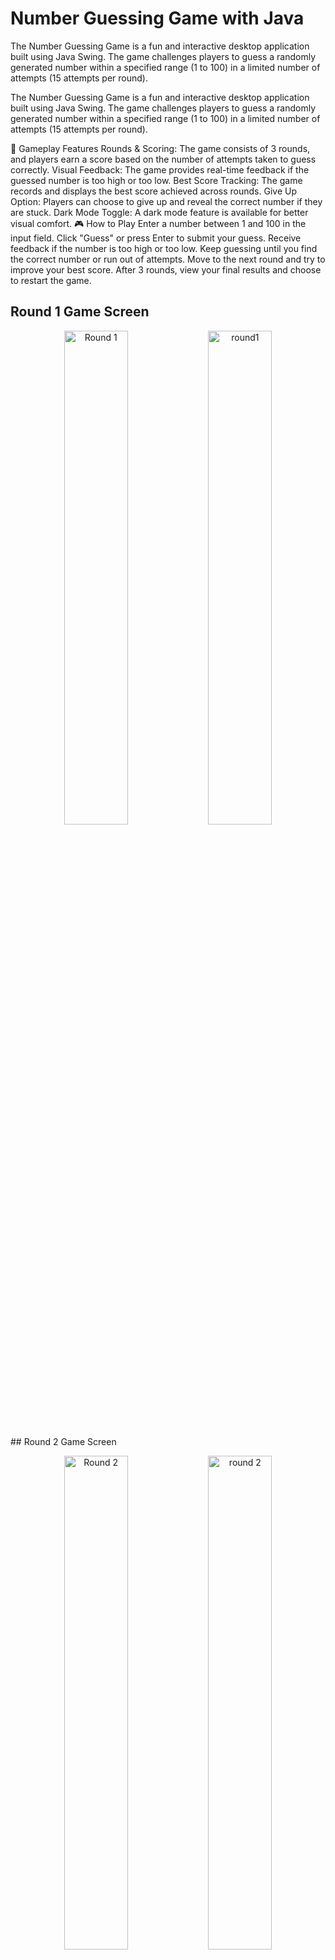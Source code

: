 # Number Guessing Game with Java
The Number Guessing Game is a fun and interactive desktop application built using Java Swing. The game challenges players to guess a randomly generated number within a specified range (1 to 100) in a limited number of attempts (15 attempts per round).

The Number Guessing Game is a fun and interactive desktop application built using Java Swing. The game challenges players to guess a randomly generated number within a specified range (1 to 100) in a limited number of attempts (15 attempts per round).

🎯 Gameplay Features
Rounds & Scoring: The game consists of 3 rounds, and players earn a score based on the number of attempts taken to guess correctly.
Visual Feedback: The game provides real-time feedback if the guessed number is too high or too low.
Best Score Tracking: The game records and displays the best score achieved across rounds.
Give Up Option: Players can choose to give up and reveal the correct number if they are stuck.
Dark Mode Toggle: A dark mode feature is available for better visual comfort.
🎮 How to Play
Enter a number between 1 and 100 in the input field.
Click "Guess" or press Enter to submit your guess.
Receive feedback if the number is too high or too low.
Keep guessing until you find the correct number or run out of attempts.
Move to the next round and try to improve your best score.
After 3 rounds, view your final results and choose to restart the game.
## Round 1 Game Screen
  <p align="center">
    <img width="45%" alt="Round 1" src="https://github.com/user-  
     attachments/assets/5963ef09-eae8-4163-8adf-a11f48d0e159" />
    <img width="45%" alt="round1" src="https://github.com/user-      
     attachments/assets/c1f78530-4578-474b-a5a5-8183d2edec24" />
  </p>
## Round 2 Game Screen
  <p align="center">
    <img width="45%" alt="Round 2 " src="https://github.com/user-     
     attachments/assets/413de7ed-e8bf-4846-a914-7034acdfaf18" />
    <img width="45%" alt="round 2" src="https://github.com/user-     
     attachments/assets/c1c35fb9-1ad8-489e-96bf-e2be19c8c2e9" />
  </p>
## Round 3 Game Screen
  <p align="center">
    <img width="45%" alt="Round 3" src="https://github.com/user- 
     attachments/assets/9d0cedf1-3e8f-44e5-80ff-c3906a25d87d" />
    <img width="45%" alt="round3" src="https://github.com/user- 
     attachments/assets/b114dd3f-d121-44c6-ac47-a11a3d892862" />
  </p>
## Game Over Window
  <p align="center">
    <img width="75%" alt="Game Over" src="https://github.com/user- 
    attachments/assets/7be32b1b-764b-434e-a901-2cc87a7f6243" />
  </p>
#Input Validation
  <p align="center">
    ### Number validation
      <img width="45%" alt="Validation N" src="https://github.com/user- 
       attachments/assets/e984e453-55de-43d4-a783-0991c4c81141" />
    ### Letter Validation
      <img width="45%" alt="Validation" src="https://github.com/user- 
       attachments/assets/ab3cf017-2606-47fb-ace4-c949e4420ee1" />
  </p>

